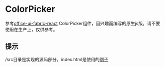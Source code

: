 # ColorPicker
参考[office-ui-fabric-react](https://github.com/OfficeDev/office-ui-fabric-react) ColorPicker组件，因兴趣而编写的原生js版，请不要使用在生产上，仅供参考。


## 提示
/src目录是实现的源码部分，index.html是使用的[例子](https://jzz2649.github.io/ColorPicker/)